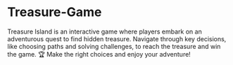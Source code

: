 # Treasure-Game
 Treasure Island is an interactive game where players embark on an adventurous quest to find hidden treasure. Navigate through key decisions, like choosing paths and solving challenges, to reach the treasure and win the game. 🏆 Make the right choices and enjoy your adventure!
